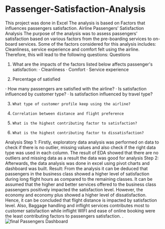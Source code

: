 # Passenger-Satisfaction-Analysis
This project was done in Excel The analysis is based on Factors that influences passengers satisfaction.
             Airline Passengers’ Satisfaction Analysis
The purpose of the analysis was to assess passengers’ satisfaction based on various factors from the pre-boarding services to on-board services. Some of the factors considered for this analysis includes: Cleanliness, service experience and comfort felt using the airline. Therefore, this will lead to the following questions:
 Questions
1.	What are the impacts of the factors listed below affects passenger's satisfaction:
·   	Cleanliness
·   	Comfort
·   	Service experience

2.	Percentage of satisfied

·   	How many passengers are satisfied with the airline?
·   	Is satisfaction influenced by customer type?
·   	Is satisfaction influenced by travel type?

3.     What type of customer profile keep using the airline?
4.     Correlation between distance and flight preference
5.     What is the highest contributing factor to satisfaction?
6.     What is the highest contributing factor to dissatisfaction?

Analysis 
Step 1: Firstly, exploratory data analysis was performed on data to check if there is no outlier, missing values and also check if the right data type was used in each column. The result of EDA showed that there are no outliers and missing data as a result the data was good for analysis
Step 2: Afterwards, the data analysis was done in excel using pivot charts and dashboard was built. 
Result: From the analysis it can be deduced that passengers in the business class showed a higher level of satisfaction during long flight hours as compared to the remaining classes. It can be assumed that the higher and better services offered to the business class passengers positively impacted the satisfaction level. However, the economy and economy plus showed a higher level of dissatisfaction. Hence, it can be concluded that flight distance is impacted by satisfaction level.
Also, Baggage handling and inflight services contributes most to customer satisfaction while inflight WIFI and ease of online booking were the least contributing factors to passengers satisfaction.
.
![final Passengers Dashboard ](https://user-images.githubusercontent.com/126004975/231511918-ca080d35-7528-4c91-a6af-e3eece69ecc1.jpg)
